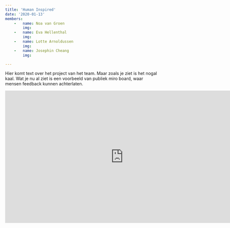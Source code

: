 ```yaml
---
title: 'Human Inspired'
date: '2020-01-13'
members:
    -   name: Noa van Groen
        img:
    -   name: Eva Hellenthal
        img:
    -   name: Lotte Arnoldussen
        img:
    -   name: Josephin Cheang
        img: 

---
```


Hier komt text over het project van het team. Maar zoals je ziet is het nogal kaal. Wat je nu al ziet is een voorbeeld van publiek miro board, waar mensen feedback kunnen achterlaten.


<iframe width="768" height="432" src="https://miro.com/app/live-embed/o9J_lbs9kmU=/?moveToViewport=-813,-457,1625,913" frameBorder="0" scrolling="no" allowFullScreen></iframe>